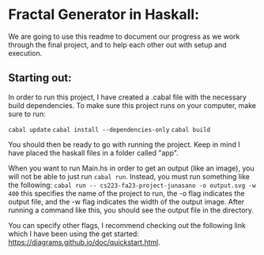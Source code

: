 # Fractal Generator in Haskall:

We are going to use this readme to document our progress as we work through the final project, and to help each other out with setup and execution.

## Starting out:

In order to run this project, I have created a .cabal file with the necessary build dependencies. To make sure this project runs on your computer, make sure to run:

`cabal update`
`cabal install --dependencies-only`
`cabal build`

You should then be ready to go with running the project. Keep in mind I have placed the haskall files in a folder called "app".

When you want to run Main.hs in order to get an output (like an image), you will not be able to just run `cabal run`. Instead, you must run something like the following: 
`cabal run -- cs223-fa23-project-junasano -o output.svg -w 400`
this specifies the name of the project to run, the -o flag indicates the output file, and the -w flag indicates the width of the output image. After running a command like this, you should see the output file in the directory.

You can specify other flags, I recommend checking out the following link which I have been using the get started: https://diagrams.github.io/doc/quickstart.html.

